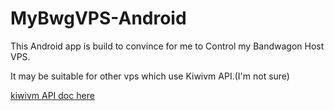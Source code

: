 # MyBwgVPS-Android

This  Android app is build to convince for me to  Control my Bandwagon Host VPS.

It may be suitable for other vps which use Kiwivm API.(I'm not sure)

[kiwivm API doc here](https://github.com/FG716/MyBwgVPS-Android/blob/master/docs/kiwivm-api.md)
